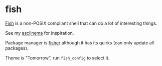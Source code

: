 # fish

[Fish](http://fishshell.com/) is a non-POSIX compliant
shell that can do a lot of interesting things.

See my [asciinema](https://asciinema.org/~vazae) for inspiration.

Package manager is [fisher](https://github.com/jorgebucaran/fisher)
although it has its quirks (can only update all packages).

Theme is "Tomorrow", run `fish_config` to select it.
